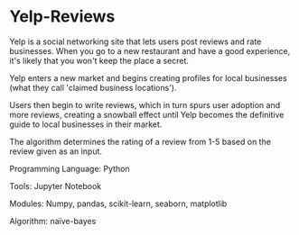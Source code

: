 # Yelp-Reviews
Yelp is a social networking site that lets users post reviews and rate businesses. When you go to a new restaurant and have a good experience, it's likely that you won't keep the place a secret.

Yelp enters a new market and begins creating profiles for local businesses (what they call 'claimed business locations'). 

Users then begin to write reviews, which in turn spurs user adoption and more reviews, creating a snowball effect until Yelp becomes the definitive guide to local businesses in their market.

The algorithm determines the rating of a review from 1-5 based on the review given as an input.

Programming Language: Python

Tools: Jupyter Notebook

Modules: Numpy, pandas, scikit-learn, seaborn, matplotlib

Algorithm: naïve-bayes

